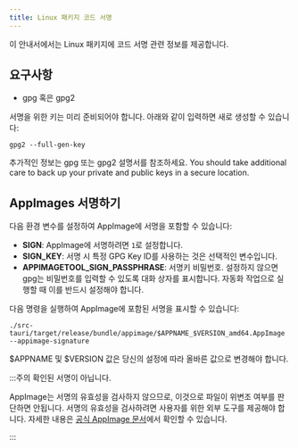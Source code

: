 ```yaml
---
title: Linux 패키지 코드 서명
---
```


이 안내서에서는 Linux 패키지에 코드 서명 관련 정보를 제공합니다.

## 요구사항

- gpg 혹은 gpg2

서명을 위한 키는 미리 준비되어야 합니다. 아래와 같이 입력하면 새로 생성할 수 있습니다:

```shell
gpg2 --full-gen-key
```

추가적인 정보는 gpg 또는 gpg2 설명서를 참조하세요. You should take additional care to back up your private and public keys in a secure location.

## AppImages 서명하기

다음 환경 변수를 설정하여 AppImage에 서명을 포함할 수 있습니다:

- **SIGN**: AppImage에 서명하려면 `1`로 설정합니다.
- **SIGN_KEY**: 서명 시 특정 GPG Key ID를 사용하는 것은 선택적인 변수입니다.
- **APPIMAGETOOL_SIGN_PASSPHRASE**: 서명키 비밀번호. 설정하지 않으면 gpg는 비밀번호를 입력할 수 있도록 대화 상자를 표시합니다. 자동화 작업으로 실행할 때 이를 반드시 설정해야 합니다.

다음 명령을 실행하여 AppImage에 포함된 서명을 표시할 수 있습니다:

```shell
./src-tauri/target/release/bundle/appimage/$APPNAME_$VERSION_amd64.AppImage --appimage-signature
```

$APPNAME 및 $VERSION 값은 당신의 설정에 따라 올바른 값으로 변경해야 합니다.

:::주의 확인된 서명이 아닙니다.

AppImage는 서명의 유효성을 검사하지 않으므로, 이것으로 파일이 위변조 여부를 판단하면 안됩니다. 서명의 유효성을 검사하려면 사용자를 위한 외부 도구를 제공해야 합니다. 자세한 내용은 [공식 AppImage 문서][]에서 확인할 수 있습니다.

:::

[공식 AppImage 문서]: https://docs.appimage.org/packaging-guide/optional/signatures.html
